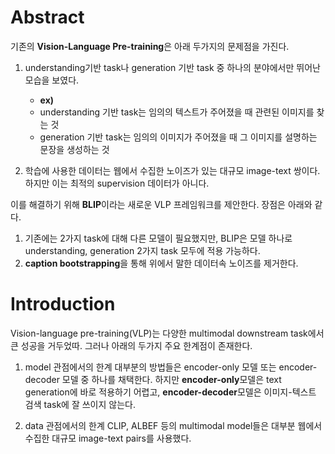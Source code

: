 # Abstract

기존의 **Vision-Language Pre-training**은 아래 두가지의 문제점을 가진다.

1. understanding기반 task나 generation 기반 task 중 하나의 분야에서만 뛰어난 모습을 보였다.
    - **ex)**
    - understanding 기반 task는 임의의 텍스트가 주어졌을 때 관련된 이미지를 찾는 것
    - generation 기반 task는 임의의 이미지가 주어졌을 때 그 이미지를 설명하는 문장을 생성하는 것

2. 학습에 사용한 데이터는 웹에서 수집한 노이즈가 있는 대규모 image-text 쌍이다. 하지만 이는 최적의 supervision 데이터가 아니다. 

이를 해결하기 위해 **BLIP**이라는 새로운 VLP 프레임워크를 제안한다. 장점은 아래와 같다.

1. 기존에는 2가지 task에 대해 다른 모델이 필요했지만, BLIP은 모델 하나로 understanding, generation 2가지 task 모두에 적용 가능하다. 
2. **caption bootstrapping**을 통해 위에서 말한 데이터속 노이즈를 제거한다.

# Introduction

Vision-language pre-training(VLP)는 다양한 multimodal downstream task에서 큰 성공을 거두었따. 그러나 아래의 두가지 주요 한계점이 존재한다.

1. model 관점에서의 한계
대부분의 방법들은 encoder-only 모델 또는 encoder-decoder 모델 중 하나를 채택한다. 하지만 **encoder-only**모델은 text generation에 바로 적용하기 어렵고, **encoder-decoder**모델은 이미지-텍스트 검색 task에 잘 쓰이지 않는다.

2. data 관점에서의 한계
CLIP, ALBEF 등의 multimodal model들은 대부분 웹에서 수집한 대규모 image-text pairs를 사용했다.

